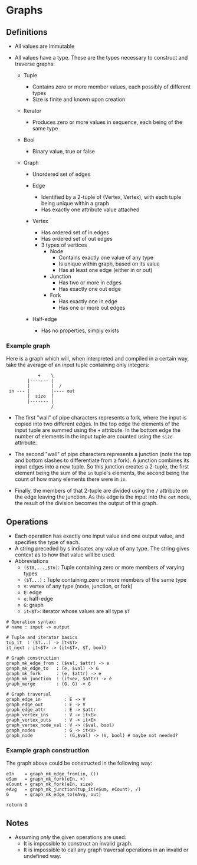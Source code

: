 # Graphs

## Definitions

- All values are immutable
- All values have a type. These are the types necessary to construct and
  traverse graphs:

    - Tuple
        - Contains zero or more member values, each possibly of different types
        - Size is finite and known upon creation

    - Iterator
        - Produces zero or more values in sequence, each being of the same type

    - Bool
        - Binary value, true or false

    - Graph
        - Unordered set of edges

        - Edge
            - Identified by a 2-tuple of (Vertex, Vertex), with each tuple being
              unique within a graph
            - Has exactly one attribute value attached

        - Vertex
            - Has ordered set of in edges
            - Has ordered set of out edges
            - 3 types of vertices
                - Node
                    - Contains exactly one value of any type
                    - Is unique within graph, based on its value
                    - Has at least one edge (either in or out)
                - Junction
                    - Has two or more in edges
                    - Has exactly one out edge
                - Fork
                    - Has exactly one in edge
                    - Has one or more out edges

        - Half-edge
            - Has no properties, simply exists

### Example graph

Here is a graph which will, when interpreted and compiled in a certain way,
take the average of an input tuple containing only integers:

```
            +    \
        |------- |
        |        |  /
 in --- |        |---- out
        |  size  |
        |------- |
                 /
```

- The first "wall" of pipe characters represents a fork, where the input is
  copied into two different edges. In the top edge the elements of the input
  tuple are summed using the `+` attribute. In the bottom edge the
  number of elements in the input tuple are counted using the `size` attribute.

- The second "wall" of pipe characters represents a junction (note the top and
  bottom slashes to differentiate from a fork). A junction combines its input
  edges into a new tuple. So this junction creates a 2-tuple, the first element
  being the sum of the `in` tuple's elements, the second being the count of how
  many elements there were in `in`.

- Finally, the members of that 2-tuple are divided using the `/` attribute on
  the edge leaving the junction. As this edge is the input into the `out` node,
  the result of the division becomes the output of this graph.

## Operations

* Each operation has exactly one input value and one output value, and specifies
  the type of each.
* A string preceded by `$` indicates any value of any type. The string gives
  context as to how that value will be used.
* Abbreviations
    - `($T0,...,$Tn)`: Tuple containing zero or more members of varying types
    - `($T...)` : Tuple containing zero or more members of the same type
    - `V`: vertex of any type (node, junction, or fork)
    - `E`: edge
    - `e`: half-edge
    - `G`: graph
    - `it<$T>`: iterator whose values are all type `$T`

```
# Operation syntax:
# name : input -> output

# Tuple and iterator basics
tup_it  : ($T...) -> it<$T>
it_next : it<$T> -> (it<$T>, $T, bool)

# Graph construction
graph_mk_edge_from : ($val, $attr) -> e
graph_mk_edge_to   : (e, $val) -> G
graph_mk_fork      : (e, $attr) -> e
graph_mk_junction  : (it<e>, $attr) -> e
graph_merge        : (G, G) -> G

# Graph traversal
graph_edge_in         : E -> V
graph_edge_out        : E -> V
graph_edge_attr       : E -> $attr
graph_vertex_ins      : V -> it<E>
graph_vertex_outs     : V -> it<E>
graph_vertex_node_val : V -> ($val, bool)
graph_nodes           : G -> it<V>
graph_node            : (G,$val) -> (V, bool) # maybe not needed?
```

### Example graph construction

The graph above could be constructed in the following way:

```
eIn    = graph_mk_edge_from(in, ())
eSum   = graph_mk_fork(eIn, +)
eCount = graph_mk_fork(eIn, size)
eAvg   = graph_mk_junction(tup_it(eSum, eCount), /)
G      = graph_mk_edge_to(eAvg, out)

return G
```

## Notes

- Assuming _only_ the given operations are used:
    - It is impossible to construct an invalid graph.
    - It is impossible to call any graph traversal operations in an invalid or
      undefined way.
